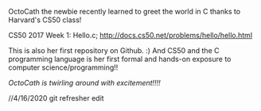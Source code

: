 OctoCath the newbie recently learned to greet the world in C thanks to Harvard's CS50 class!

CS50 2017 Week 1:
Hello.c; http://docs.cs50.net/problems/hello/hello.html

This is also her first repository on Github. :) 
And CS50 and the C programming language is her first formal and hands-on exposure to computer science/programming!!

*OctoCath is twirling around with excitement!!!!*

//4/16/2020 git refresher edit
